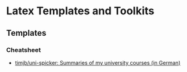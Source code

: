 # Latex Templates and Toolkits

## Templates 

### Cheatsheet 

* [timjb/uni-spicker: Summaries of my university courses (in German)](https://github.com/timjb/uni-spicker)
